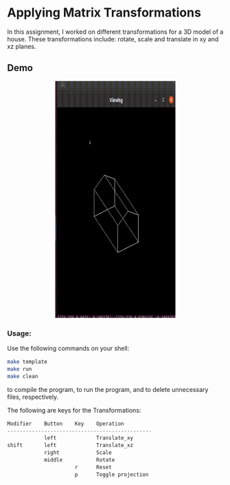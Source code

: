 # Applying Matrix Transformations
In this assignment, I worked on different transformations for a 3D model of a house. These transformations include: rotate, scale and translate in xy and xz planes.

## Demo

<p align="center">
<img src="transformations_demo.gif" width="280" height="550"/>
</p>

### Usage:

Use the following commands on your shell:
```bash
make template
make run
make clean
```
to compile the program, to run the program, and to delete unnecessary files, respectively.


The following are keys for the Transformations:
```c++
Modifier    Button    Key    Operation                      
-----------------------------------------------         
            left             Translate_xy                   
shift       left             Translate_xz                   
            right            Scale                          
            middle           Rotate                         
                      r      Reset                          
                      p      Toggle projection      
```
